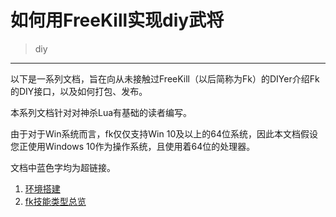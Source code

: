 # 如何用FreeKill实现diy武将

> diy

___

以下是一系列文档，旨在向从未接触过FreeKill（以后简称为Fk）的DIYer介绍Fk的DIY接口，以及如何打包、发布。

本系列文档针对对神杀Lua有基础的读者编写。

由于对于Win系统而言，fk仅仅支持Win 10及以上的64位系统，因此本文档假设您正使用Windows 10作为操作系统，且使用着64位的处理器。

文档中蓝色字均为超链接。

1. [环境搭建](./01-env.md)
2. [fk技能类型总览](./02-skilltype.md)
